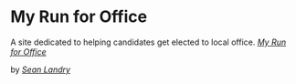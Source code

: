 # My Run for Office

A site dedicated to helping candidates get elected to local office.
[*My Run for Office*](http://www.myrunforoffice.com)


by [*Sean Landry*](http://www.seanlandry.com)
